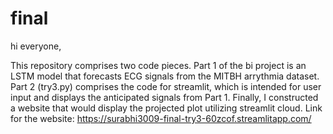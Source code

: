 # final
hi everyone,

This repository comprises two code pieces. Part 1 of the bi project is an LSTM model that forecasts ECG signals from the MITBH arrythmia dataset. Part 2 (try3.py) comprises the code for streamlit, which is intended for user input and displays the anticipated signals from Part 1.
Finally, I constructed a website that would display the projected plot utilizing streamlit cloud.
Link for the website:
https://surabhi3009-final-try3-60zcof.streamlitapp.com/
